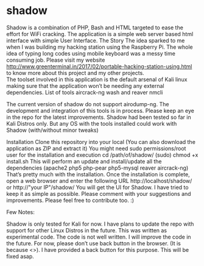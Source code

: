 # shadow
Shadow is a combination of PHP, Bash and HTML targeted to ease the effort for WiFi cracking. 
The application is a simple web server based html interface with simple User Interface. 
The Story 
The idea sparked to me when I was building my hacking station using the Raspberry Pi. The whole idea of typing long codes using mobile keyboard was a messy time consuming job. 
Please visit my website http://www.greenterminal.in/2017/02/portable-hacking-station-using.html to know more about this project and my other projects.  
The toolset involved in this application is the default arsenal of Kali linux making sure that the application won’t be needing any external dependencies. 
List of tools
aircrack-ng
wash and reaver
nmcli

The current version of shadow do not support airodump-ng. The development and integration of this tools is in process. Please keep an eye in the repo for the latest improvements. 
Shadow had been tested so far in Kali Distros only. But any OS with the tools installed could work with Shadow (with/without minor tweaks)

Installation
Clone this repository into your local  (You can also download the application as ZIP and extract it)
You might need sudo permissions/root user for the installation and execution
cd  /path/of/shadow/
(sudo) chmod +x install.sh
This will perform an update and install/update all the dependencies (apache2 php5 php-pear php5-mysql reaver aircrack-ng)
That’s pretty much with the  installation. 
Once the installation is complete, open a web browser and enter the following URL http://localhost/shadow/ or http://"your IP"/shadow/ 
You will get the UI for Shadow. I have tried to keep it as simple as possible. Please comment with your suggestions and improvements. Please feel free to contribute too. :) 


Few Notes: 

Shadow is only tested for Kali for now. I have plans to update the repo with support for other Linux Distros in the future. 
This was written as experimental code. The code is not well written. I will improve the code  in the future. 
 For now, please don’t use back button in the browser. (It is because <>). I have provided a back button for this purpose. This will be fixed asap. 

